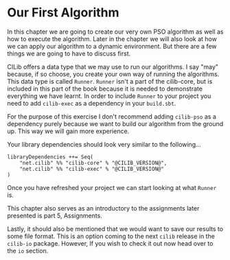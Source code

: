# Our First Algorithm

In this chapter we are going to create our very own PSO algorithm as
well as how to execute the algorithm.
Later in the chapter we will also look at how we can apply our algorithm
to a dynamic environment.
But there are a few things we are going to have to discuss first.

CILib offers a data type that we may use to run our algorithms.
I say "may" because, if so choose, you create your own way of running
the algorithms.
This data type is called `Runner`.
`Runner` isn't a part of the cilib-core, but is included in this part
of the book because it is needed to demonstrate everything we have
learnt.
In order to include `Runner` to your project you need to add `cilib-exec`
as a dependency in your `build.sbt`.

For the purpose of this exercise I don't recommend adding
`cilib-pso` as a dependency purely because
we want to build our algorithm from the ground up.
This way we will gain more experience.

Your library dependencies should look very similar to the following...

```
libraryDependencies ++= Seq(
    "net.cilib" %% "cilib-core" % "@CILIB_VERSION@",
    "net.cilib" %% "cilib-exec" % "@CILIB_VERSION@"
)
```

Once you have refreshed your project we can start looking at what
`Runner` is.

This chapter also serves as an introductory to the assignments later
presented is part 5, Assignments.

Lastly, it should also be mentioned that we would want to save our
results to some file format.
This is an option coming to the next `cilib` release in the `cilib-io`
package. However, If you wish to check it out now head over to the
`io` section.
